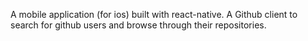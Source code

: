 A mobile application (for ios) built with react-native. A Github client to search for github users and browse through their repositories. 